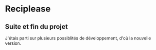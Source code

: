 # Reciplease

## Suite et fin du projet
J'étais parti sur plusieurs possiblités de développement, d'où la nouvelle version.

